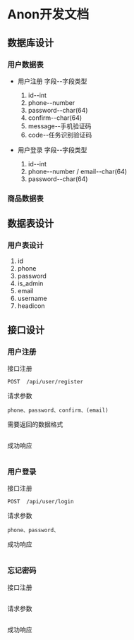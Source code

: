 # Anon开发文档

## 数据库设计

### 用户数据表

- 用户注册  字段--字段类型
  1. id--int
  2. phone--number
  3. password--char(64)
  4. confirm--char(64)
  5. message--手机验证码
  6. code--任务识别验证码

- 用户登录  字段--字段类型
  1. id--int
  2. phone--number / email--char(64)
  3. password--char(64)

### 商品数据表



## 数据表设计

### 用户表设计

1. id
2. phone
3. password
4. is_admin
5. email
6. username
7. headicon





## 接口设计

### 用户注册

接口注册
```
POST  /api/user/register
```

请求参数
```
phone、password、confirm、(email)
```

需要返回的数据格式

```

```

成功响应

```

```


### 用户登录

接口注册
```
POST  /api/user/login
```

请求参数
```
phone、password、
```

成功响应
```

```

### 忘记密码
接口注册
```

```
请求参数
```

```
成功响应
```

```




## 

